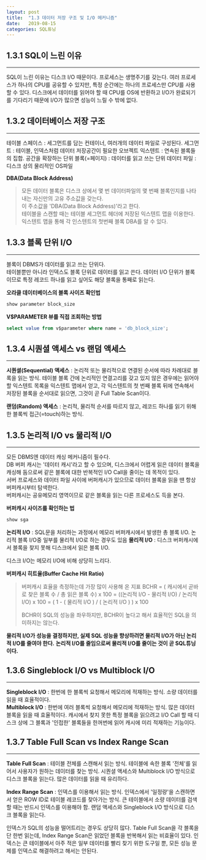 ```yaml
---
layout: post
title:  "1.3 데이터 저장 구조 및 I/O 메커니즘"
date:   2019-08-15
categories: SQL튜닝
---  
```

## 1.3.1 SQL이 느린 이유
---
SQL이 느린 이유는 디스크 I/O 때문이다.
프로세스는 생명주기를 갖는다. 여러 프로세스가 하나의 CPU를 공유할 수 있지만, 특정 순간에는 하나의 프로세스만 CPU를 사용할 수 있다.
디스크에서 데이터를 읽어야 할 때 CPU를 OS에 반환하고 I/O가 완료되기를 기다리기 때문에 I/O가 많으면 성능이 느릴 수 밖에 없다. 
  
  
  
  
## 1.3.2 데이터베이스 저장 구조 
---
테이블 스페이스 : 세그먼트를 담는 컨테이너, 여러개의 데이터 파일로 구성된다.
세그먼트 : 테이블, 인덱스처럼 데이터 저장공간이 필요한 오브젝트
익스텐트 : 연속된 블록들의 집합. 공간을 확장하는 단위
블록(=페이지) : 데이터를 읽고 쓰는 단위
데이터 파일 : 디스크 상의 물리적인 OS파일
  
**DBA(Data Block Address)**
> 모든 데이터 블록은 디스크 상에서 몇 번 데이터파일의 몇 번째 블록인지를 나타내는 자신만의 고유 주소값을 갖는다.  
> 이 주소값을 'DBA(Data Block Address)'라고 한다.  
> 테이블을 스캔할 때는 테이블 세그먼트 헤더에 저장된 익스텐트 맵을 이용한다.
> 익스텐트 맵을 통해 각 인스텐트의 첫번째 블록 DBA를 알 수 있다. 
  
  
  
  
## 1.3.3 블록 단위 I/O
---
블록이 DBMS가 데이터를 읽고 쓰는 단위다.  
테이블뿐만 아니라 인덱스도 블록 단위로 데이터를 읽고 쓴다.
데이터 I/O 단위가 블록이므로 특정 레코드 하나를 읽고 싶어도 해당 블록을 통째로 읽는다.  

**오라클 데이터베이스의 블록 사이즈 확인법**
```sql
show parameter block_size
```

**V$PARAMETER 뷰를 직접 조회하는 방법**
```sql
select value from v$parameter where name = 'db_block_size';
```

  
  
  
  
## 1.3.4 시퀀셜 액세스 vs 랜덤 액세스
---
**시퀀셜(Sequential) 액세스** : 논리적 또는 물리적으로 연결된 순서에 따라 차례대로 블록을 읽는 방식. 테이블 블록 간에 논리적인 연결고리를 갖고 있지 않은 경우에는 읽어야 할 익스텐트 목록을 익스텐트 맵에서 얻고, 각 익스텐트의 첫 번째 블록 뒤에 연속해서 저장된 블록을 순서대로 읽으면, 그것이 곧 Full Table Scan이다. 

**랜덤(Random) 액세스** : 논리적, 물리적 순서를 따르지 않고, 레코드 하나를 읽기 위해 한 블록씩 접근(=touch)하는 방식.
  
  
  
  
  
## 1.3.5 논리적 I/O vs 물리적 I/O
---
모든 DBMS엔 데이터 캐싱 메커니즘이 필수다.  
DB 버퍼 캐시는 '데이터 캐시'라고 할 수 있으며, 디스크에서 어렵게 읽은 데이터 블록을 캐싱해 둠으로써 같은 블록에 대한 반복적인 I/O Call을 줄이는 데 목적이 있다.  
서버 프로세스와 데이터 파일 사이에 버퍼캐시가 있으므로 데이터 블록을 읽을 땐 항상 버퍼캐시부터 탐색한다.  
버퍼캐시는 공유메모리 영역이므로 같은 블록을 읽는 다른 프로세스도 득을 본다. 
    
**버퍼캐시 사이즈를 확인하는 법**
```sql
show sga
```
  
  
**논리적 I/O** : SQL문을 처리하는 과정에서 메모리 버퍼캐시에서 발생한 총 블록 I/O. 논리적 블록 I/O중 일부를 물리적 I/O로 하는 경우도 있음 
**물리적 I/O** : 디스크 버퍼캐시에서 블록을 찾지 못해 디스크에서 읽은 블록 I/O. 
  
디스크 I/O는 메모리 I/O에 비해 상당히 느리다.
  
  
**버퍼캐시 히트율(Buffer Cache Hit Ratio)**
> 버퍼캐시 효율을 측정하는데 가장 많이 사용해 온 지표
> BCHR = ( 캐시에서 곧바로 찾은 블록 수 / 총 읽은 블록 수) x 100
>      = ((논리적 I/O - 물리적 I/O) / 논리적 I/O) x 100
>      = ( 1 - ( 물리적 I/O ) / ( 논리적 I/O ) ) x 100
> 
> BCHR이 SQL의 성능을 좌우하지만, BCHR이 높다고 해서 효율적인 SQL을 의미하지는 않는다.
    
**물리적  I/O가 성능을 결정하지만, 실제 SQL 성능을 향상하려면 물리적 I/O가 아닌 논리적 I/O를 줄여야 한다.**
**논리적 I/O를 줄임으로써 물리적 I/O를 줄이는 것이 곧 SQL튜닝이다.**
  
  
  

## 1.3.6 Singleblock I/O vs Multiblock I/O
---
**Singleblock I/O** : 한번에 한 블록씩 요청해서 메모리에 적재하는 방식. 소량 데이터를 읽을 때 효율적이다.  
**Multiblock I/O** : 한번에 여러 블록씩 요청해서 메모리에 적재하는 방식. 많은 데이터 블록을 읽을 때 효율적이다. 캐시에서 찾지 못한 특정 블록을 읽으려고 I/O Call 할 때 디스크 상에 그 블록과 '인접한' 블록들을 한꺼번에 읽어 캐시에 미리 적재하는 기능이다. 
  
  
  
  
  
## 1.3.7 Table Full Scan vs Index Range Scan
---
**Table Full Scan** : 테이블 전체를 스캔해서 읽는 방식. 테이블에 속한 블록 '전체'를 읽어서 사용자가 원하는 데이터를 찾는 방식. 시퀀셜 액세스와 Multiblock I/O 방식으로 디스크 블록을 읽는다. 많은 데이터를 읽을 때 유리하다.

**Index Range Scan** : 인덱스를 이용해서 읽는 방식. 인덱스에서 '일정량'을 스캔하면서 얻은 ROW ID로 테이블 레코드를 찾아가는 방식. 큰 테이블에서 소량 데이터를 검색할 때는 반드시 인덱스를 이용해야 함. 랜덤 액세스와 Singleblock I/O 방식으로 디스크 블록을 읽는다.
  
인덱스가 SQL의 성능을 떨어트리는 경우도 상당히 많다. Table Full Scan을 각 블록을 단 한번 읽는데, Index Range Scan은 읽었던 블록을 반복해서 읽는 비효율이 있다. 인덱스는 큰 테이블에서 아주 적은 일부 데이터를 빨리 찾기 위한 도구일 뿐, 모든 성능 문제를 인덱스로 해결하려고 해서는 안된다.
  
  
  
